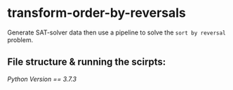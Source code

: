 # transform-order-by-reversals
Generate SAT-solver data then use a pipeline to solve the `sort by reversal` problem.


## File structure & running the scirpts:
*Python Version == 3.7.3*



	


